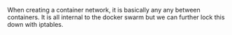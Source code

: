 When creating a container network, it is basically any any between containers. It is all internal to the docker swarm but we can further lock this down with iptables.